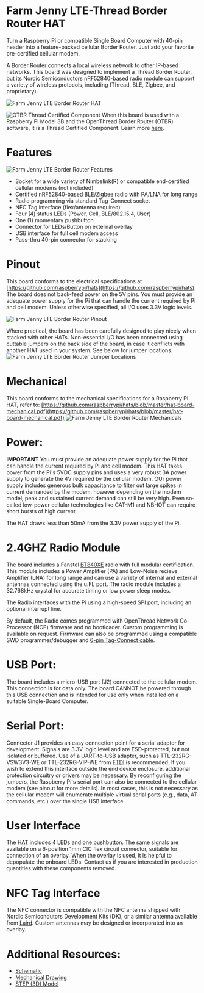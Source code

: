 # Farm Jenny LTE-Thread Border Router HAT
Turn a Raspberry Pi or compatible Single Board Computer with 40-pin header into a feature-packed cellular Border Router. Just add your favorite pre-certified cellular modem.

A Border Router connects a local wireless network to other IP-based networks. This board was designed to implement a Thread Border Router, but its Nordic Semiconductors nRF52840-based radio module can support a variety of wireless protocols, including (Thread, BLE, Zigbee, and proprietary).

![Farm Jenny LTE Border Router HAT](https://github.com/farmjenny/FarmJenny_LTE_Border_Router_Hat/blob/master/images/PCB_ASSY_WITHOUT_MODULE.png)

![OTBR Thread Certified Component](https://openthread.io/images/ot-thread-certified.png)
When this board is used with a Raspberry Pi Model 3B and the OpenThread Border Router (OTBR) software, it is a Thread Certified Component. Learn more [here](https://openthread.io/guides/border-router).

# Features
![Farm Jenny LTE Border Router Features](https://github.com/farmjenny/FarmJenny_LTE_Border_Router_Hat/blob/master/images/features.PNG)

* Socket for a wide variety of Nimbelink(R) or compatible end-certified cellular modems (not included)
* Certified nRF52840-based BLE/Zigbee radio with PA/LNA for long range
* Radio programming via standard Tag-Connect socket
* NFC Tag interface (flex/antenna required)
* Four (4) status LEDs (Power, Cell, BLE/802.15.4, User)
* One (1) momentary pushbutton
* Connector for LEDs/Button on external overlay
* USB interface for full cell modem access
* Pass-thru 40-pin connector for stacking

# Pinout
This board conforms to the electrical specifications at [https://github.com/raspberrypi/hats](https://github.com/raspberrypi/hats). The board does not back-feed power on the 5V pins.  You must provide an adequate power supply for the Pi that can handle the current required by Pi and cell modem. Unless otherwise specified, all I/O uses 3.3V logic levels.

![Farm Jenny LTE Border Router Pinout](https://github.com/farmjenny/FarmJenny_LTE_Border_Router_Hat/blob/master/images/pinout.PNG)

Where practical, the board has been carefully designed to play nicely when stacked with other HATs. Non-essential I/O has been connected using cuttable jumpers on the back side of the board, in case it conflicts with another HAT used in your system.  See below for jumper locations.
![Farm Jenny LTE Border Router Jumper Locations](https://github.com/farmjenny/FarmJenny_LTE_Border_Router_Hat/blob/master/images/BOT_HR.png)

# Mechanical
This board conforms to the mechanical specifications for a Raspberry Pi HAT, refer to:   [https://github.com/raspberrypi/hats/blob/master/hat-board-mechanical.pdf](https://github.com/raspberrypi/hats/blob/master/hat-board-mechanical.pdf)
![Farm Jenny LTE Border Router Mechanicals](https://github.com/farmjenny/FarmJenny_LTE_Border_Router_Hat/blob/master/images/dimensions.JPG)

# Power:
**IMPORTANT** You must provide an adequate power supply for the Pi that can handle the current required by Pi and cell modem. This HAT takes power from the Pi's 5VDC supply pins and uses a very robust 3A power supply to generate the 4V required by the cellular modem.  OUr power supply includes generous bulk capacitance to filter out large spikes in current demanded by the modem, however depending on the modem model, peak and sustained current demand can still be very high.  Even so-called low-power cellular technologies like CAT-M1 and NB-IOT can require short bursts of high current.

The HAT draws less than 50mA from the 3.3V power supply of the Pi.

# 2.4GHZ Radio Module
The board includes a Fanstel [BT840XE](https://www.fanstel.com/bt840x-nrf52840-module-with-pa) radio with full modular certification.  This module includes a Power Amplifier (PA) and Low-Noise recieve Amplifier (LNA) for long range and can use a variety of internal and external antennas connected using the u.FL port.  The radio module includes a 32.768kHz crystal for accurate timing or low power sleep modes.

The Radio interfaces with the Pi using a high-speed SPI port, including an optional interrupt line.

By default, the Radio comes programmed with OpenThread Network Co-Processor (NCP) firmware and no bootloader.  Custom programming is available on request.  Firmware can also be programmed using a compatible SWD programmer/debugger and [6-pin Tag-Connect cable](https://www.tag-connect.com/product-category/products/cables/6-pin-target).

# USB Port:
The board includes a micro-USB port (J2) connected to the cellular modem. This connection is for data only. The board CANNOT be powered through this USB connection and is intended for use only when installed on a suitable Single-Board Computer.

# Serial Port:
Connector J1 provides an easy connection point for a serial adapter for development.  Signals are 3.3V logic level and are ESD-protected, but not isolated or buffered.  Use of a UART-to-USB adapter, such as TTL-232RG-VSW3V3-WE or TTL-232RG-VIP-WE from [FTDI](https://www.ftdichip.com/Products/Cables/USBTTLSerial.htm) is recommended.  If you wish to extend this interface outside the end device enclosure, additional protection circuitry or drivers may be necessary.  By reconfiguring the jumpers, the Raspberry Pi's serial port can also be connected to the cellular modem (see pinout for more details).  In most cases, this is not necessary as the cellular modem will enumerate multiple virtual serial ports (e.g., data, AT commands, etc.) over the single USB interface.

# User Interface
The HAT includes 4 LEDs and one pushbutton.  The same signals are available on a 6-position 1mm CIC flex circuit connector, suitable for connection of an overlay.  When the overlay is used, it is helpful to depopulate the onboard LEDs.  Contact us if you are interested in production quantities with these components removed.

# NFC Tag Interface
The NFC connector is compatible with the NFC antenna shipped with Nordic Semicondutors Development Kits (DK), or a similar antenna available from [Laird](https://www.lairdconnect.com/rf-antennas/internal-antennas/nfc-antennas/nfc-flex-pcb-antenna).  Custom antennas may be designed or incorporated into an overlay.

# Additional Resources:
* [Schematic](https://github.com/farmjenny/FarmJenny_LTE_Border_Router_Hat/blob/master/schematic/3000121-Rv1_SCHM%2CPCBA%2CADAPTER%2CGATEWAY%2CCELL-MESH.pdf)
* [Mechanical Drawing](https://github.com/farmjenny/FarmJenny_LTE_Border_Router_Hat/blob/master/mechanical/FARM_JENNY-CELL_GATEWAY_PI_HAT-Mechanicals-Rv1.pdf)
* [STEP (3D) Model](https://github.com/farmjenny/FarmJenny_LTE_Border_Router_Hat/blob/master/3d_models/3000121_Rv1-PCBA_ADAPTER_GATEWAY_CELL-MESH.step)
